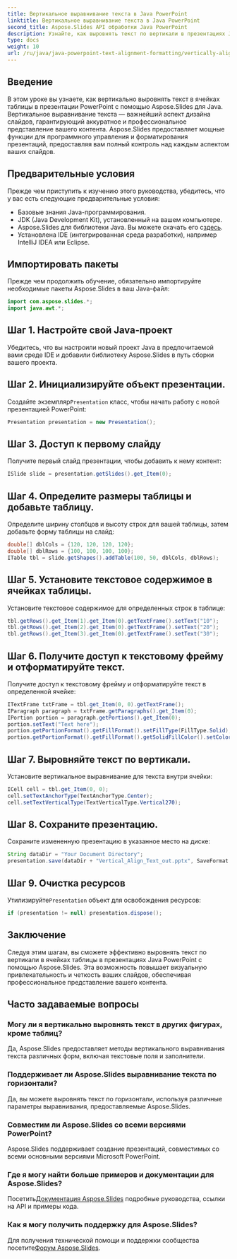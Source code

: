 ```yaml
---
title: Вертикальное выравнивание текста в Java PowerPoint
linktitle: Вертикальное выравнивание текста в Java PowerPoint
second_title: Aspose.Slides API обработки Java PowerPoint
description: Узнайте, как выровнять текст по вертикали в презентациях Java PowerPoint с помощью Aspose.Slides для плавного форматирования слайдов.
type: docs
weight: 10
url: /ru/java/java-powerpoint-text-alignment-formatting/vertically-align-text-java-powerpoint/
---
```

## Введение
В этом уроке вы узнаете, как вертикально выровнять текст в ячейках таблицы в презентации PowerPoint с помощью Aspose.Slides для Java. Вертикальное выравнивание текста — важнейший аспект дизайна слайдов, гарантирующий аккуратное и профессиональное представление вашего контента. Aspose.Slides предоставляет мощные функции для программного управления и форматирования презентаций, предоставляя вам полный контроль над каждым аспектом ваших слайдов.
## Предварительные условия
Прежде чем приступить к изучению этого руководства, убедитесь, что у вас есть следующие предварительные условия:
- Базовые знания Java-программирования.
- JDK (Java Development Kit), установленный на вашем компьютере.
-  Aspose.Slides для библиотеки Java. Вы можете скачать его с[здесь](https://releases.aspose.com/slides/java/).
- Установлена IDE (интегрированная среда разработки), например IntelliJ IDEA или Eclipse.

## Импортировать пакеты
Прежде чем продолжить обучение, обязательно импортируйте необходимые пакеты Aspose.Slides в ваш Java-файл:
```java
import com.aspose.slides.*;
import java.awt.*;
```
## Шаг 1. Настройте свой Java-проект
Убедитесь, что вы настроили новый проект Java в предпочитаемой вами среде IDE и добавили библиотеку Aspose.Slides в путь сборки вашего проекта.
## Шаг 2. Инициализируйте объект презентации.
 Создайте экземпляр`Presentation` класс, чтобы начать работу с новой презентацией PowerPoint:
```java
Presentation presentation = new Presentation();
```
## Шаг 3. Доступ к первому слайду
Получите первый слайд презентации, чтобы добавить к нему контент:
```java
ISlide slide = presentation.getSlides().get_Item(0);
```
## Шаг 4. Определите размеры таблицы и добавьте таблицу.
Определите ширину столбцов и высоту строк для вашей таблицы, затем добавьте форму таблицы на слайд:
```java
double[] dblCols = {120, 120, 120, 120};
double[] dblRows = {100, 100, 100, 100};
ITable tbl = slide.getShapes().addTable(100, 50, dblCols, dblRows);
```
## Шаг 5. Установите текстовое содержимое в ячейках таблицы.
Установите текстовое содержимое для определенных строк в таблице:
```java
tbl.getRows().get_Item(1).get_Item(0).getTextFrame().setText("10");
tbl.getRows().get_Item(2).get_Item(0).getTextFrame().setText("20");
tbl.getRows().get_Item(3).get_Item(0).getTextFrame().setText("30");
```
## Шаг 6. Получите доступ к текстовому фрейму и отформатируйте текст.
Получите доступ к текстовому фрейму и отформатируйте текст в определенной ячейке:
```java
ITextFrame txtFrame = tbl.get_Item(0, 0).getTextFrame();
IParagraph paragraph = txtFrame.getParagraphs().get_Item(0);
IPortion portion = paragraph.getPortions().get_Item(0);
portion.setText("Text here");
portion.getPortionFormat().getFillFormat().setFillType(FillType.Solid);
portion.getPortionFormat().getFillFormat().getSolidFillColor().setColor(Color.BLACK);
```
## Шаг 7. Выровняйте текст по вертикали.
Установите вертикальное выравнивание для текста внутри ячейки:
```java
ICell cell = tbl.get_Item(0, 0);
cell.setTextAnchorType(TextAnchorType.Center);
cell.setTextVerticalType(TextVerticalType.Vertical270);
```
## Шаг 8. Сохраните презентацию.
Сохраните измененную презентацию в указанное место на диске:
```java
String dataDir = "Your Document Directory";
presentation.save(dataDir + "Vertical_Align_Text_out.pptx", SaveFormat.Pptx);
```
## Шаг 9. Очистка ресурсов
 Утилизируйте`Presentation` объект для освобождения ресурсов:
```java
if (presentation != null) presentation.dispose();
```

## Заключение
Следуя этим шагам, вы сможете эффективно выровнять текст по вертикали в ячейках таблицы в презентациях Java PowerPoint с помощью Aspose.Slides. Эта возможность повышает визуальную привлекательность и четкость ваших слайдов, обеспечивая профессиональное представление вашего контента.

## Часто задаваемые вопросы
### Могу ли я вертикально выровнять текст в других фигурах, кроме таблиц?
Да, Aspose.Slides предоставляет методы вертикального выравнивания текста различных форм, включая текстовые поля и заполнители.
### Поддерживает ли Aspose.Slides выравнивание текста по горизонтали?
Да, вы можете выровнять текст по горизонтали, используя различные параметры выравнивания, предоставляемые Aspose.Slides.
### Совместим ли Aspose.Slides со всеми версиями PowerPoint?
Aspose.Slides поддерживает создание презентаций, совместимых со всеми основными версиями Microsoft PowerPoint.
### Где я могу найти больше примеров и документации для Aspose.Slides?
 Посетить[Документация Aspose.Slides](https://reference.aspose.com/slides/java/) подробные руководства, ссылки на API и примеры кода.
### Как я могу получить поддержку для Aspose.Slides?
 Для получения технической помощи и поддержки сообщества посетите[Форум Aspose.Slides](https://forum.aspose.com/c/slides/11).